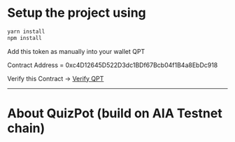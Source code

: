 # Setup the project using

```sh
yarn install
npm install
```

Add this token as manually into your wallet QPT

Contract Address = 0xc4D12645D522D3dc1BDf67Bcb04f1B4a8EbDc918

Verify this Contract -> [Verify QPT](https://testnet.aiascan.com/token/0xc4D12645D522D3dc1BDf67Bcb04f1B4a8EbDc918)

---

# About QuizPot (build on AIA Testnet chain)

